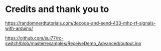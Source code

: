 # Credits and thank you to

<https://randomnerdtutorials.com/decode-and-send-433-mhz-rf-signals-with-arduino/>

<https://github.com/sui77/rc-switch/blob/master/examples/ReceiveDemo_Advanced/output.ino>

